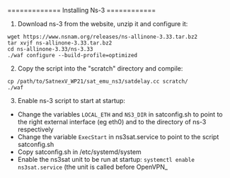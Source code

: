 
=============  Installing Ns-3 ============

1) Download ns-3 from the website, unzip it and configure it:
```
wget https://www.nsnam.org/releases/ns-allinone-3.33.tar.bz2
tar xvjf ns-allinone-3.33.tar.bz2
cd ns-allinone-3.33/ns-3.33
./waf configure --build-profile=optimized
```

2) Copy the script into the "scratch" directory and compile:
```
cp /path/to/SatnexV_WP21/sat_emu_ns3/satdelay.cc scratch/
./waf
```

3) Enable ns-3 script to start at startup:
- Change the variables `LOCAL_ETH` and `NS3_DIR` in satconfig.sh to point to the right external interface (eg eth0) and to the directory of ns-3 respectively
- Change the variable `ExecStart` in ns3sat.service to point to the script satconfig.sh
- Copy satconfig.sh in /etc/systemd/system
- Enable the ns3sat unit to be run at startup: `systemctl enable ns3sat.service` (the unit is called before OpenVPN_



